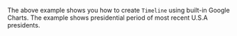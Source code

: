 The above example shows you how to create `Timeline` using built-in Google Charts. The example shows presidential period of most recent U.S.A presidents.